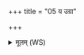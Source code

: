 +++
title = "05 य उग्रा"

+++
<details><summary>मूलम् (WS)</summary>

य उग्रा अर्कमानृचुरनाधृष्टास ओजसा ।  
मरुद्भिरग्न आ गहि ॥ ५ ॥
</details>
